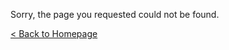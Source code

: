Sorry, the page you requested could not be found.

[< Back to Homepage](https://tyler887.github.io/Superlicense)

